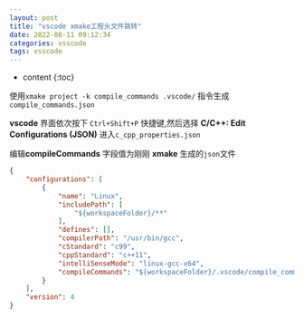 ```yaml
---
layout: post
title: "vscode xmake工程头文件跳转"
date: 2022-08-11 09:12:34
categories: vsscode
tags: vsscode
---
```


* content
{:toc}


使用``xmake project -k compile_commands .vscode/`` 指令生成 ``compile_commands.json``

**vscode** 界面依次按下 ``Ctrl+Shift+P`` 快捷键,然后选择 **C/C++: Edit Configurations (JSON)** 进入``c_cpp_properties.json``

编辑**compileCommands** 字段值为刚刚 **xmake** 生成的``json``文件
``` json
{
    "configurations": [
        {
            "name": "Linux",
            "includePath": [
                "${workspaceFolder}/**"
            ],
            "defines": [],
            "compilerPath": "/usr/bin/gcc",
            "cStandard": "c99",
            "cppStandard": "c++11",
            "intelliSenseMode": "linux-gcc-x64",
            "compileCommands": "${workspaceFolder}/.vscode/compile_commands.json"
        }
    ],
    "version": 4
}
```